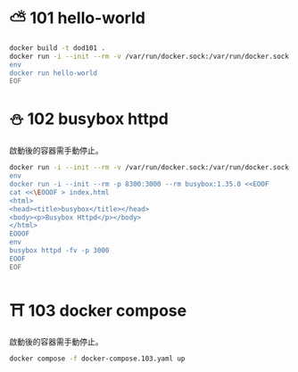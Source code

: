 
# ⛅️ 101 hello-world

```sh
docker build -t dod101 .
docker run -i --init --rm -v /var/run/docker.sock:/var/run/docker.sock dod101 <<EOF
env
docker run hello-world
EOF
```

# ⛄️ 102 busybox httpd

啟動後的容器需手動停止。

```sh
docker run -i --init --rm -v /var/run/docker.sock:/var/run/docker.sock dod101 <<EOF
env
docker run -i --init --rm -p 8300:3000 --rm busybox:1.35.0 <<EOOF
cat <<\EOOOF > index.html
<html>
<head><title>busybox</title></head>
<body><p>Busybox Httpd</p></body>
</html>
EOOOF
env
busybox httpd -fv -p 3000
EOOF
EOF
```

# ⛩️ 103 docker compose

啟動後的容器需手動停止。

```sh
docker compose -f docker-compose.103.yaml up
```